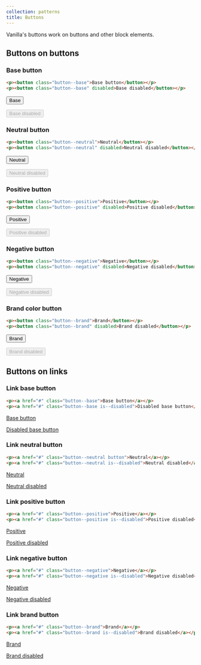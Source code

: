 ```yaml
---
collection: patterns
title: Buttons
---
```


Vanilla's buttons work on buttons and other block elements.

## Buttons on buttons

### Base button

```html
<p><button class="button--base">Base button</button></p>
<p><button class="button--base" disabled>Base disabled</button></p>
```

<div class="twelve-col">
    <p><button class="button--base">Base</button></p>
    <p><button class="button--base" disabled>Base disabled</button></p>
</div>

### Neutral button

```html
<p><button class="button--neutral">Neutral</button></p>
<p><button class="button--neutral" disabled>Neutral disabled</button></p>
```

<div class="twelve-col">
    <p><button class="button--neutral">Neutral</button></p>
    <p><button class="button--neutral" disabled>Neutral disabled</button></p>
</div>

### Positive button

```html
<p><button class="button--positive">Positive</button></p>
<p><button class="button--positive" disabled>Positive disabled</button></p>
```

<div class="twelve-col">
    <p><button class="button--positive">Positive</button></p>
    <p><button class="button--positive" disabled>Positive disabled</button></p>
</div>

### Negative button

```html
<p><button class="button--negative">Negative</button></p>
<p><button class="button--negative" disabled>Negative disabled</button></p>
```
<div class="twelve-col">
    <p><button class="button--negative">Negative</button></p>
    <p><button class="button--negative" disabled>Negative disabled</button></p>
</div>

### Brand color button

```html
<p><button class="button--brand">Brand</button></p>
<p><button class="button--brand" disabled>Brand disabled</button></p>
```

<div class="twelve-col">
    <p><button class="button--brand">Brand</button></p>
    <p><button class="button--brand" disabled>Brand disabled</button></p>
</div>

## Buttons on links

### Link base button

```html
<p><a href="#" class="button--base">Base button</a></p>
<p><a href="#" class="button--base is--disabled">Disabled base button</a></p>
```

<div class="twelve-col">
    <p><a href="#" class="button--base">Base button</a></p>
    <p><a href="#" class="button--base is--disabled">Disabled base button</a></p>
</div>

### Link neutral button

```html
<p><a href="#" class="button--neutral button">Neutral</a></p>
<p><a href="#" class="button--neutral is--disabled">Neutral disabled</a></p>
```

<div class="twelve-col">
    <p><a href="#" class="button--neutral">Neutral</a></p>
    <p><a href="#" class="button--neutral is--disabled">Neutral disabled</a></p>
</div>

### Link positive button

```html
<p><a href="#" class="button--positive">Positive</a></p>
<p><a href="#" class="button--positive is--disabled">Positive disabled</a></p>
```

<div class="twelve-col">
    <p><a href="#" class="button--positive">Positive</a></p>
    <p><a href="#" class="button--positive is--disabled">Positive disabled</a></p>
</div>

### Link negative button

```html
<p><a href="#" class="button--negative">Negative</a></p>
<p><a href="#" class="button--negative is--disabled">Negative disabled</a></p>
```

<div class="twelve-col">
    <p><a href="#" class="button--negative">Negative</a></p>
    <p><a href="#" class="button--negative is--disabled">Negative disabled</a></p>
</div>

### Link brand button

```html
<p><a href="#" class="button--brand">Brand</a></p>
<p><a href="#" class="button--brand is--disabled">Brand disabled</a></p>
```

<div class="twelve-col">
    <p><a href="#" class="button--brand">Brand</a></p>
    <p><a href="#" class="button--brand is--disabled">Brand disabled</a></p>
</div>
